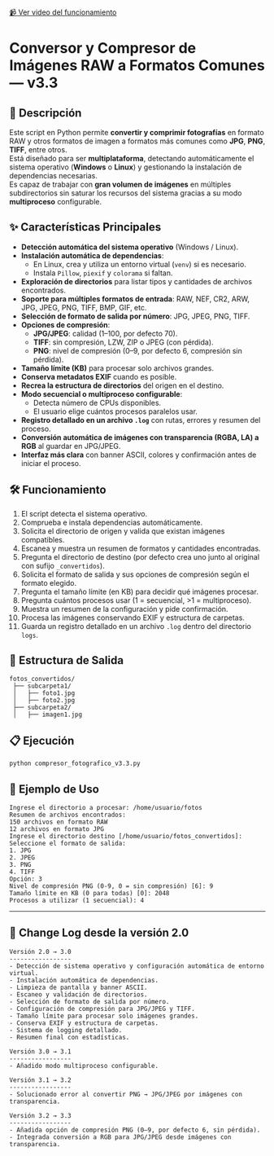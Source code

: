 [📹 Ver video del funcionamiento](https://i.imgur.com/HMyX58j.mp4)

# Conversor y Compresor de Imágenes RAW a Formatos Comunes — v3.3

## 📌 Descripción

Este script en Python permite **convertir y comprimir fotografías** en formato RAW y otros formatos de imagen a formatos más comunes como **JPG**, **PNG**, **TIFF**, entre otros.  
Está diseñado para ser **multiplataforma**, detectando automáticamente el sistema operativo (**Windows** o **Linux**) y gestionando la instalación de dependencias necesarias.  
Es capaz de trabajar con **gran volumen de imágenes** en múltiples subdirectorios sin saturar los recursos del sistema gracias a su modo **multiproceso** configurable.

## ✨ Características Principales

- **Detección automática del sistema operativo** (Windows / Linux).
- **Instalación automática de dependencias**:
  - En Linux, crea y utiliza un entorno virtual (`venv`) si es necesario.
  - Instala `Pillow`, `piexif` y `colorama` si faltan.
- **Exploración de directorios** para listar tipos y cantidades de archivos encontrados.
- **Soporte para múltiples formatos de entrada**: RAW, NEF, CR2, ARW, JPG, JPEG, PNG, TIFF, BMP, GIF, etc.
- **Selección de formato de salida por número**: JPG, JPEG, PNG, TIFF.
- **Opciones de compresión**:
  - **JPG/JPEG**: calidad (1–100, por defecto 70).
  - **TIFF**: sin compresión, LZW, ZIP o JPEG (con pérdida).
  - **PNG**: nivel de compresión (0–9, por defecto 6, compresión sin pérdida).
- **Tamaño límite (KB)** para procesar solo archivos grandes.
- **Conserva metadatos EXIF** cuando es posible.
- **Recrea la estructura de directorios** del origen en el destino.
- **Modo secuencial o multiproceso configurable**:
  - Detecta número de CPUs disponibles.
  - El usuario elige cuántos procesos paralelos usar.
- **Registro detallado en un archivo `.log`** con rutas, errores y resumen del proceso.
- **Conversión automática de imágenes con transparencia (RGBA, LA) a RGB** al guardar en JPG/JPEG.
- **Interfaz más clara** con banner ASCII, colores y confirmación antes de iniciar el proceso.

## 🛠️ Funcionamiento

1. El script detecta el sistema operativo.
2. Comprueba e instala dependencias automáticamente.
3. Solicita el directorio de origen y valida que existan imágenes compatibles.
4. Escanea y muestra un resumen de formatos y cantidades encontradas.
5. Pregunta el directorio de destino (por defecto crea uno junto al original con sufijo `_convertidos`).
6. Solicita el formato de salida y sus opciones de compresión según el formato elegido.
7. Pregunta el tamaño límite (en KB) para decidir qué imágenes procesar.
8. Pregunta cuántos procesos usar (1 = secuencial, >1 = multiproceso).
9. Muestra un resumen de la configuración y pide confirmación.
10. Procesa las imágenes conservando EXIF y estructura de carpetas.
11. Guarda un registro detallado en un archivo `.log` dentro del directorio `logs`.

## 📂 Estructura de Salida

```
fotos_convertidos/
 ├── subcarpeta1/
 │   ├── foto1.jpg
 │   ├── foto2.jpg
 ├── subcarpeta2/
 │   ├── imagen1.jpg
```

## 📋 Ejecución

```bash
python compresor_fotografico_v3.3.py
```

## 📄 Ejemplo de Uso

```
Ingrese el directorio a procesar: /home/usuario/fotos
Resumen de archivos encontrados:
150 archivos en formato RAW
12 archivos en formato JPG
Ingrese el directorio destino [/home/usuario/fotos_convertidos]:
Seleccione el formato de salida:
1. JPG
2. JPEG
3. PNG
4. TIFF
Opción: 3
Nivel de compresión PNG (0-9, 0 = sin compresión) [6]: 9
Tamaño límite en KB (0 para todas) [0]: 2048
Procesos a utilizar (1 secuencial): 4
```

---

## 📜 Change Log desde la versión 2.0

```text
Versión 2.0 → 3.0
-----------------
- Detección de sistema operativo y configuración automática de entorno virtual.
- Instalación automática de dependencias.
- Limpieza de pantalla y banner ASCII.
- Escaneo y validación de directorios.
- Selección de formato de salida por número.
- Configuración de compresión para JPG/JPEG y TIFF.
- Tamaño límite para procesar solo imágenes grandes.
- Conserva EXIF y estructura de carpetas.
- Sistema de logging detallado.
- Resumen final con estadísticas.

Versión 3.0 → 3.1
-----------------
- Añadido modo multiproceso configurable.

Versión 3.1 → 3.2
-----------------
- Solucionado error al convertir PNG → JPG/JPEG por imágenes con transparencia.

Versión 3.2 → 3.3
-----------------
- Añadida opción de compresión PNG (0–9, por defecto 6, sin pérdida).
- Integrada conversión a RGB para JPG/JPEG desde imágenes con transparencia.
```
